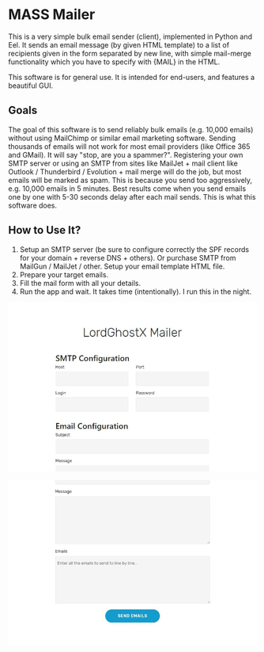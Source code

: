 # MASS Mailer

This is a very simple bulk email sender (client), implemented in Python and Eel. It sends an email message (by given HTML template) to a list of recipients given in the form separated by new line, with simple mail-merge functionality which you have to specify with {MAIL} in the HTML.

This software is for general use. It is intended for end-users, and features a beautiful GUI.

## Goals

The goal of this software is to send reliably bulk emails (e.g. 10,000 emails) without using MailChimp or similar email marketing software. Sending thousands of emails will not work for most email providers (like Office 365 and GMail). It will say "stop, are you a spammer?". Registering your own SMTP server or using an SMTP from sites like MailJet + mail client like Outlook / Thunderbird / Evolution + mail merge will do the job, but most emails will be marked as spam. This is because you send too aggressively, e.g. 10,000 emails in 5 minutes. Best results come when you send emails one by one with 5-30 seconds delay after each mail sends. This is what this software does.

## How to Use It?

1. Setup an SMTP server (be sure to configure correctly the SPF records for your domain + reverse DNS + others). Or purchase SMTP from MailGun / MailJet / other.
Setup your email template HTML file.
2. Prepare your target emails.
3. Fill the mail form with all your details.
4. Run the app and wait. It takes time (intentionally). I run this in the night.

![First Screenshot](images/1.JPG)

![Second Screenshot](images/2.JPG)
